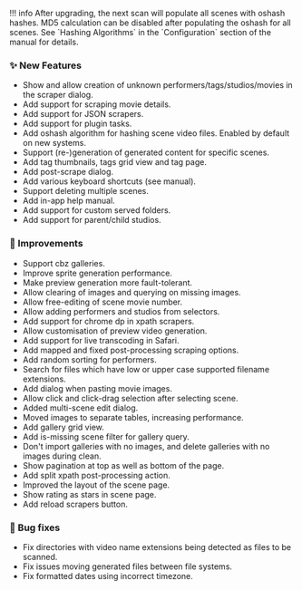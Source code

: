 !!! info
    After upgrading, the next scan will populate all scenes with oshash hashes. MD5 calculation can be disabled after populating the oshash for all scenes. See \`Hashing Algorithms\` in the \`Configuration\` section of the manual for details.

### ✨ New Features
*  Show and allow creation of unknown performers/tags/studios/movies in the scraper dialog.
*  Add support for scraping movie details.
*  Add support for JSON scrapers.
*  Add support for plugin tasks.
*  Add oshash algorithm for hashing scene video files. Enabled by default on new systems.
*  Support (re-)generation of generated content for specific scenes.
*  Add tag thumbnails, tags grid view and tag page.
*  Add post-scrape dialog.
*  Add various keyboard shortcuts (see manual).
*  Support deleting multiple scenes.
*  Add in-app help manual.
*  Add support for custom served folders.
*  Add support for parent/child studios.

### 🎨 Improvements
*  Support cbz galleries.
*  Improve sprite generation performance.
*  Make preview generation more fault-tolerant.
*  Allow clearing of images and querying on missing images.
*  Allow free-editing of scene movie number.
*  Allow adding performers and studios from selectors.
*  Add support for chrome dp in xpath scrapers.
*  Allow customisation of preview video generation.
*  Add support for live transcoding in Safari.
*  Add mapped and fixed post-processing scraping options.
*  Add random sorting for performers.
*  Search for files which have low or upper case supported filename extensions.
*  Add dialog when pasting movie images.
*  Allow click and click-drag selection after selecting scene.
*  Added multi-scene edit dialog.
*  Moved images to separate tables, increasing performance.
*  Add gallery grid view.
*  Add is-missing scene filter for gallery query.
*  Don't import galleries with no images, and delete galleries with no images during clean.
*  Show pagination at top as well as bottom of the page.
*  Add split xpath post-processing action.
*  Improved the layout of the scene page.
*  Show rating as stars in scene page.
*  Add reload scrapers button.

### 🐛 Bug fixes
*  Fix directories with video name extensions being detected as files to be scanned.
*  Fix issues moving generated files between file systems.
*  Fix formatted dates using incorrect timezone.
